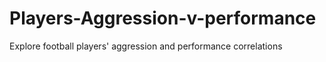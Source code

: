 # Players-Aggression-v-performance
Explore football players' aggression and performance correlations
